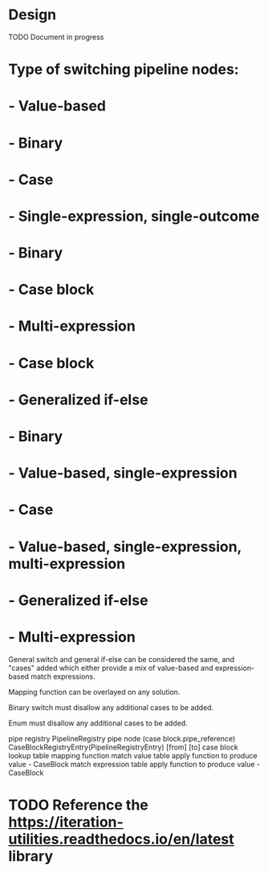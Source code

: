 # Design

TODO Document in progress

# Type of switching pipeline nodes:
# - Value-based
#   - Binary
#   - Case
# - Single-expression, single-outcome
#   - Binary
#   - Case block
# - Multi-expression
#   - Case block
#   - Generalized if-else

# - Binary
#   - Value-based, single-expression
# - Case
#   - Value-based, single-expression, multi-expression
# - Generalized if-else
#   - Multi-expression


General switch and general if-else can be considered the same, and "cases" added which either provide a mix of value-based and expression-based match expressions.

Mapping function can be overlayed on any solution.

Binary switch must disallow any additional cases to be added. 

Enum must disallow any additional cases to be added.


pipe registry PipelineRegistry
    pipe node (case block.pipe_reference) CaseBlockRegistryEntry(PipelineRegistryEntry)
        [from]
        [to]
        case block lookup table
            mapping function
            match value table
                apply function to produce value - CaseBlock
            match expression table
                apply function to produce value - CaseBlock

# TODO Reference the https://iteration-utilities.readthedocs.io/en/latest library
